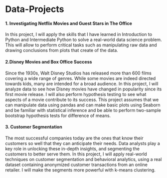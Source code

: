 # Data-Projects
#### 1. Investigating Netflix Movies and Guest Stars in The Office
In this project, I will apply the skills that I have learned in Introduction to Python and Intermediate Python to solve a real-world data science problem. This will allow to perform critical tasks such as manipulating raw data and drawing conclusions from plots that create of the data. 
#### 2.Disney Movies and Box Office Success
Since the 1930s, Walt Disney Studios has released more than 600 films covering a wide range of genres. While some movies are indeed directed towards kids, many are intended for a broad audience. In this project, I will analyze data to see how Disney movies have changed in popularity since its first movie release. I will also perform hypothesis testing to see what aspects of a movie contribute to its success.
This project assumes that we can manipulate data using pandas and can make basic plots using Seaborn and be familiar with statistical inference and be able to perform two-sample bootstrap hypothesis tests for difference of means.
#### 3. Customer Segmentation
The most successful companies today are the ones that know their customers so well that they can anticipate their needs. Data analysts play a key role in unlocking these in-depth insights, and segmenting the customers to better serve them. In this project, I will apply real-world techniques on customer segmentation and behavioral analytics, using a real dataset containing anonymized customer transactions from an online retailer. I will make  the segments more powerful with k-means clustering.
